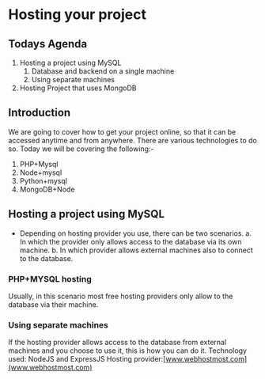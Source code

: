 # Hosting your project

## Todays Agenda
1. Hosting a project using MySQL
    1. Database and backend on a single machine
    2. Using separate machines
2. Hosting Project that uses MongoDB

## Introduction
We are going to cover how to get your project online, so that it can be accessed anytime and from anywhere. 
There are various technologies to do so. Today we will be covering the following:-
1. PHP+Mysql
2. Node+mysql
3. Python+mysql
4. MongoDB+Node

## Hosting a project using MySQL
- Depending on hosting provider you use, there can be two scenarios. 
    a. In which the provider only allows access to the database via its own machine.
    b. In which provider allows external machines also to connect to the database. 

### PHP+MYSQL hosting
Usually, in this scenario most free hosting providers only allow to the database via their machine.

### Using separate machines
If the hosting provider allows access to the database from external machines and you choose to use it, this is how you can do it.
Technology used: NodeJS and ExpressJS
Hosting provider:[www.webhostmost.com](www.webhostmost.com)
